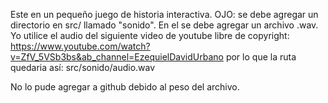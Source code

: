 Este en un pequeño juego de historia interactiva.
OJO: se debe agregar un directorio en src/ llamado "sonido".
En el se debe agregar un archivo .wav. Yo utilice el audio del siguiente video de youtube libre de copyright:
https://www.youtube.com/watch?v=ZfV_5VSb3bs&ab_channel=EzequielDavidUrbano
por lo que la ruta quedaria así: src/sonido/audio.wav

No lo pude agregar a github debido al peso del archivo.
